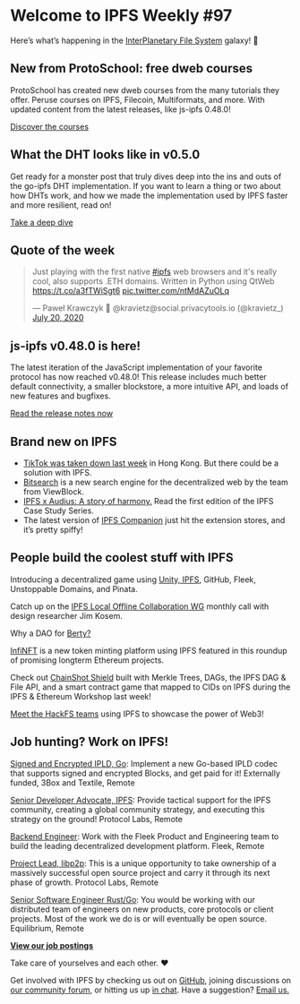 # Welcome to IPFS Weekly #97

Here’s what’s happening in the [InterPlanetary File System](https://ipfs.io/) galaxy! 🚀

## New from ProtoSchool: free dweb courses
ProtoSchool has created new dweb courses from the many tutorials they offer. Peruse courses on IPFS, Filecoin, Multiformats, and more. With updated content from the latest releases, like js-ipfs 0.48.0!

[Discover the courses](https://proto.school/#/tutorials?course=ipfs)

## What the DHT looks like in v0.5.0
Get ready for a monster post that truly dives deep into the ins and outs of the go-ipfs DHT implementation. If you want to learn a thing or two about how DHTs work, and how we made the implementation used by IPFS faster and more resilient, read on!

[Take a deep dive](https://blog.ipfs.io/2020-07-20-dht-deep-dive/)

## Quote of the week
<blockquote class="twitter-tweet"><p lang="en" dir="ltr">Just playing with the first native <a href="https://twitter.com/hashtag/ipfs?src=hash&amp;ref_src=twsrc%5Etfw">#ipfs</a> web browsers and it&#39;s really cool, also supports .ETH domains. Written in Python using QtWeb <a href="https://t.co/a3fTWiSgt6">https://t.co/a3fTWiSgt6</a> <a href="https://t.co/ntMdAZuOLq">pic.twitter.com/ntMdAZuOLq</a></p>&mdash; Paweł Krawczyk 🦇 @kravietz@social.privacytools.io (@kravietz_) <a href="https://twitter.com/kravietz_/status/1285299723662917632?ref_src=twsrc%5Etfw">July 20, 2020</a></blockquote>

## js-ipfs v0.48.0 is here!
The latest iteration of the JavaScript implementation of your favorite protocol has now reached v0.48.0! This release includes much better default connectivity, a smaller blockstore, a more intuitive API, and loads of new features and bugfixes. 

[Read the release notes now](https://blog.ipfs.io/2020-07-20-js-ipfs-0-48/)

## Brand new on IPFS
* [TikTok was taken down last week](https://decrypt.co/35343/how-ipfs-can-skirt-chinas-grip-on-hong-kong) in Hong Kong. But there could be a solution with IPFS.
* [Bitsearch](https://bitsear.ch/) is a new search engine for the decentralized web by the team from ViewBlock.
* [IPFS x Audius: A story of harmony.](https://blog.ipfs.io/2020-07-09-case-study-audius/) Read the first edition of the IPFS Case Study Series.
* The latest version of [IPFS Companion](https://github.com/ipfs-shipyard/ipfs-companion/releases/tag/v2.14.0) just hit the extension stores, and it’s pretty spiffy! 


## People build the coolest stuff with IPFS
Introducing a decentralized game using [Unity, IPFS](https://medium.com/coinmonks/unity-on-ipfs-e0baa792f014), GitHub, Fleek, Unstoppable Domains, and Pinata.

Catch up on the [IPFS Local Offline Collaboration WG](https://www.youtube.com/watch?v=3RS2dlzxYUQ) monthly call with design researcher Jim Kosem.

Why a DAO for [Berty?](https://berty.tech/blog/dao-berty-1/) 

[InfiNFT](https://blockonomi.com/promising-ethereum-projects/) is a new token minting platform using IPFS featured in this roundup of promising longterm Ethereum projects.

Check out [ChainShot Shield](https://twitter.com/BeingDanNolan/status/1282384273748692992) built with Merkle Trees, DAGs, the IPFS DAG & File API, and a smart contract game that mapped to CIDs on IPFS during the IPFS & Ethereum Workshop last week!

[Meet the HackFS teams](https://filecoin.io/blog/hackfs-teams-vol-1/) using IPFS to showcase the power of Web3!


## Job hunting? Work on IPFS!

[Signed and Encrypted IPLD, Go](https://www.notion.so/Signed-and-Encrypted-data-in-IPFS-e1593e90b56e44c38e165109999782ce): Implement a new Go-based IPLD codec that supports signed and encrypted Blocks, and get paid for it! Externally funded, 3Box and Textile, Remote

[Senior Developer Advocate, IPFS](https://jobs.lever.co/protocol/71c4a9b9-af90-4ce9-9dba-8b72507997bf): Provide tactical support for the IPFS community, creating a global community strategy, and executing this strategy on the ground! Protocol Labs, Remote

[Backend Engineer](https://cryptojobslist.com/jobs/backend-engineer-at-fleek-remote): Work with the Fleek Product and Engineering team to build the leading decentralized development platform. Fleek, Remote

[Project Lead, libp2p](https://jobs.lever.co/protocol/27ff3891-6e13-4aa8-b43a-734715e85a26): This is a unique opportunity to take ownership of a massively successful open source project and carry it through its next phase of growth. Protocol Labs, Remote

[Senior Software Engineer Rust/Go](https://www.notion.so/Hiring-Senior-Software-Engineer-Rust-Go-e6c94ccc261f426c80a483c7fc642412): You would be working with our distributed team of engineers on new products, core protocols or client projects. Most of the work we do is or will eventually be open source. Equilibrium, Remote

**[View our job postings](https://jobs.lever.co/protocol)**

Take care of yourselves and each other. ❤️

Get involved with IPFS by checking us out on [GitHub](https://github.com/ipfs), joining discussions on [our community forum](https://discuss.ipfs.io/), or hitting us up [in chat](https://riot.im/app/#/room/#ipfs:matrix.org). Have a suggestion? [Email us.](mailto:newsletter@ipfs.io)

